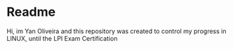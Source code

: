 <h1>Readme</h1>
<p>Hi, im Yan Oliveira and this repository was created to control my progress in LINUX, until the LPI Exam Certification</p>
